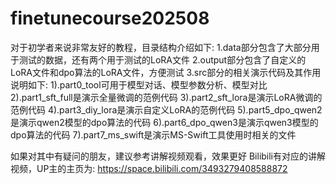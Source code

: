 # finetunecourse202508
对于初学者来说非常友好的教程，目录结构介绍如下:
1.data部分包含了大部分用于测试的数据，还有两个用于测试的LoRA文件
2.output部分包含了自定义的LoRA文件和dpo算法的LoRA文件，方便测试
3.src部分的相关演示代码及其作用说明如下:
 1).part0_tool可用于模型对话、模型参数分析、模型对比
 2).part1_sft_full是演示全量微调的范例代码
 3).part2_sft_lora是演示LoRA微调的范例代码
 4).part3_diy_lora是演示自定义LoRA的范例代码
 5).part5_dpo_qwen2是演示qwen2模型的dpo算法的代码
 6).part6_dpo_qwen3是演示qwen3模型的dpo算法的代码
 7).part7_ms_swift是演示MS-Swift工具使用时相关的文件

如果对其中有疑问的朋友，建议参考讲解视频观看，效果更好
Bilibili有对应的讲解视频，UP主的主页为: https://space.bilibili.com/3493279408588872 

